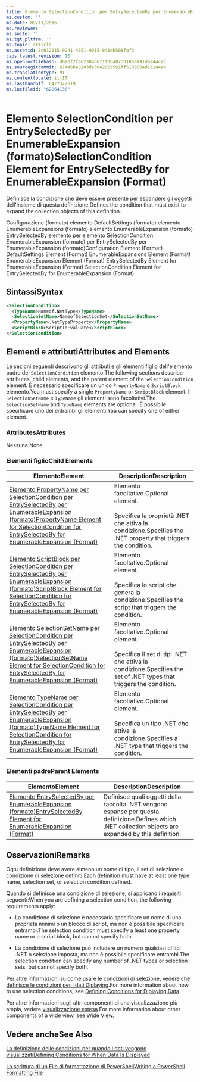 ```yaml
---
title: Elemento SelectionCondition per EntrySelectedBy per EnumerableExpansion (formato) | Microsoft Docs
ms.custom: ''
ms.date: 09/13/2016
ms.reviewer: ''
ms.suite: ''
ms.tgt_pltfrm: ''
ms.topic: article
ms.assetid: 8c012115-9241-4851-9015-841eb508faf3
caps.latest.revision: 10
ms.openlocfilehash: d6adf2fa62384d671fd6a07dd185a941daa44cec
ms.sourcegitcommit: e7445ba8203da304286c591ff513900ad1c244a4
ms.translationtype: MT
ms.contentlocale: it-IT
ms.lasthandoff: 04/23/2019
ms.locfileid: "62064136"
---
```

# <a name="selectioncondition-element-for-entryselectedby-for-enumerableexpansion-format"></a><span data-ttu-id="be52d-102">Elemento SelectionCondition per EntrySelectedBy per EnumerableExpansion (formato)</span><span class="sxs-lookup"><span data-stu-id="be52d-102">SelectionCondition Element for EntrySelectedBy for EnumerableExpansion (Format)</span></span>

<span data-ttu-id="be52d-103">Definisce la condizione che deve essere presente per espandere gli oggetti dell'insieme di questa definizione.</span><span class="sxs-lookup"><span data-stu-id="be52d-103">Defines the condition that must exist to expand the collection objects of this definition.</span></span>

<span data-ttu-id="be52d-104">Configurazione (formato) elemento DefaultSettings (formato) elemento EnumerableExpansions (formato) elemento EnumerableExpansion (formato) EntrySelectedBy elemento per elemento SelectionCondition EnumerableExpansion (formato) per EntrySelectedBy per EnumerableExpansion (formato)</span><span class="sxs-lookup"><span data-stu-id="be52d-104">Configuration Element (Format) DefaultSettings Element (Format) EnumerableExpansions Element (Format) EnumerableExpansion Element (Format) EntrySelectedBy Element for EnumerableExpansion (Format) SelectionCondition Element for EntrySelectedBy for EnumerableExpansion (Format)</span></span>

## <a name="syntax"></a><span data-ttu-id="be52d-105">Sintassi</span><span class="sxs-lookup"><span data-stu-id="be52d-105">Syntax</span></span>

```xml
<SelectionCondition>
  <TypeName>Nameof.NetType</TypeName>
  <SelectionSetName>NameofSelectionSet</SelectionSetName>
  <PropertyName>.NetTypeProperty</PropertyName>
  <ScriptBlock>ScriptToEvaluate</ScriptBlock>
</SelectionCondition>
```

## <a name="attributes-and-elements"></a><span data-ttu-id="be52d-106">Elementi e attributi</span><span class="sxs-lookup"><span data-stu-id="be52d-106">Attributes and Elements</span></span>

<span data-ttu-id="be52d-107">Le sezioni seguenti descrivono gli attributi e gli elementi figlio dell'elemento padre del `SelectionCondition` elemento.</span><span class="sxs-lookup"><span data-stu-id="be52d-107">The following sections describe attributes, child elements, and the parent element of the `SelectionCondition` element.</span></span> <span data-ttu-id="be52d-108">È necessario specificare un unico `PropertyName` o `ScriptBlock` elemento.</span><span class="sxs-lookup"><span data-stu-id="be52d-108">You must specify a single `PropertyName` or `ScriptBlock` element.</span></span> <span data-ttu-id="be52d-109">Il `SelectionSetName` e `TypeName` gli elementi sono facoltativi.</span><span class="sxs-lookup"><span data-stu-id="be52d-109">The `SelectionSetName` and `TypeName` elements are optional.</span></span> <span data-ttu-id="be52d-110">È possibile specificare uno dei entrambi gli elementi.</span><span class="sxs-lookup"><span data-stu-id="be52d-110">You can specify one of either element.</span></span>

### <a name="attributes"></a><span data-ttu-id="be52d-111">Attributes</span><span class="sxs-lookup"><span data-stu-id="be52d-111">Attributes</span></span>

<span data-ttu-id="be52d-112">Nessuna.</span><span class="sxs-lookup"><span data-stu-id="be52d-112">None.</span></span>

### <a name="child-elements"></a><span data-ttu-id="be52d-113">Elementi figlio</span><span class="sxs-lookup"><span data-stu-id="be52d-113">Child Elements</span></span>

|<span data-ttu-id="be52d-114">Elemento</span><span class="sxs-lookup"><span data-stu-id="be52d-114">Element</span></span>|<span data-ttu-id="be52d-115">Description</span><span class="sxs-lookup"><span data-stu-id="be52d-115">Description</span></span>|
|-------------|-----------------|
|[<span data-ttu-id="be52d-116">Elemento PropertyName per SelectionCondition per EntrySelectedBy per EnumerableExpansion (formato)</span><span class="sxs-lookup"><span data-stu-id="be52d-116">PropertyName Element for SelectionCondition for EntrySelectedBy for EnumerableExpansion (Format)</span></span>](./propertyname-element-for-selectioncondition-for-entryselectedby-for-enumerableexpansion-format.md)|<span data-ttu-id="be52d-117">Elemento facoltativo.</span><span class="sxs-lookup"><span data-stu-id="be52d-117">Optional element.</span></span><br /><br /> <span data-ttu-id="be52d-118">Specifica la proprietà .NET che attiva la condizione.</span><span class="sxs-lookup"><span data-stu-id="be52d-118">Specifies the .NET property that triggers the condition.</span></span>|
|[<span data-ttu-id="be52d-119">Elemento ScriptBlock per SelectionCondition per EntrySelectedBy per EnumerableExpansion (formato)</span><span class="sxs-lookup"><span data-stu-id="be52d-119">ScriptBlock Element for SelectionCondition for EntrySelectedBy for EnumerableExpansion (Format)</span></span>](./scriptblock-element-for-selectioncondition-for-entryselectedby-for-enumerableexpansion-format.md)|<span data-ttu-id="be52d-120">Elemento facoltativo.</span><span class="sxs-lookup"><span data-stu-id="be52d-120">Optional element.</span></span><br /><br /> <span data-ttu-id="be52d-121">Specifica lo script che genera la condizione.</span><span class="sxs-lookup"><span data-stu-id="be52d-121">Specifies the script that triggers the condition.</span></span>|
|[<span data-ttu-id="be52d-122">Elemento SelectionSetName per SelectionCondition per EntrySelectedBy per EnumerableExpansion (formato)</span><span class="sxs-lookup"><span data-stu-id="be52d-122">SelectionSetName Element for SelectionCondition for EntrySelectedBy for EnumerableExpansion (Format)</span></span>](./selectionsetname-element-for-selectioncondition-for-entryselectedby-for-enumerableexpansion-format.md)|<span data-ttu-id="be52d-123">Elemento facoltativo.</span><span class="sxs-lookup"><span data-stu-id="be52d-123">Optional element.</span></span><br /><br /> <span data-ttu-id="be52d-124">Specifica il set di tipi .NET che attiva la condizione.</span><span class="sxs-lookup"><span data-stu-id="be52d-124">Specifies the set of .NET types that triggers the condition.</span></span>|
|[<span data-ttu-id="be52d-125">Elemento TypeName per SelectionCondition per EntrySelectedBy per EnumerableExpansion (formato)</span><span class="sxs-lookup"><span data-stu-id="be52d-125">TypeName Element for SelectionCondition for EntrySelectedBy for EnumerableExpansion (Format)</span></span>](./typename-element-for-selectioncondition-for-entryselectedby-for-enumerableexpansion-format.md)|<span data-ttu-id="be52d-126">Elemento facoltativo.</span><span class="sxs-lookup"><span data-stu-id="be52d-126">Optional element.</span></span><br /><br /> <span data-ttu-id="be52d-127">Specifica un tipo .NET che attiva la condizione.</span><span class="sxs-lookup"><span data-stu-id="be52d-127">Specifies a .NET type that triggers the condition.</span></span>|

### <a name="parent-elements"></a><span data-ttu-id="be52d-128">Elementi padre</span><span class="sxs-lookup"><span data-stu-id="be52d-128">Parent Elements</span></span>

|<span data-ttu-id="be52d-129">Elemento</span><span class="sxs-lookup"><span data-stu-id="be52d-129">Element</span></span>|<span data-ttu-id="be52d-130">Description</span><span class="sxs-lookup"><span data-stu-id="be52d-130">Description</span></span>|
|-------------|-----------------|
|[<span data-ttu-id="be52d-131">Elemento EntrySelectedBy per EnumerableExpansion (formato)</span><span class="sxs-lookup"><span data-stu-id="be52d-131">EntrySelectedBy Element for EnumerableExpansion (Format)</span></span>](./entryselectedby-element-for-enumerableexpansion-format.md)|<span data-ttu-id="be52d-132">Definisce quali oggetti della raccolta .NET vengono espanse per questa definizione.</span><span class="sxs-lookup"><span data-stu-id="be52d-132">Defines which .NET collection objects are expanded by this definition.</span></span>|

## <a name="remarks"></a><span data-ttu-id="be52d-133">Osservazioni</span><span class="sxs-lookup"><span data-stu-id="be52d-133">Remarks</span></span>

<span data-ttu-id="be52d-134">Ogni definizione deve avere almeno un nome di tipo, il set di selezione o condizione di selezione definiti.</span><span class="sxs-lookup"><span data-stu-id="be52d-134">Each definition must have at least one type name, selection set, or selection condition defined.</span></span>

<span data-ttu-id="be52d-135">Quando si definisce una condizione di selezione, si applicano i requisiti seguenti:</span><span class="sxs-lookup"><span data-stu-id="be52d-135">When you are defining a selection condition, the following requirements apply:</span></span>

- <span data-ttu-id="be52d-136">La condizione di selezione è necessario specificare un nome di una proprietà minimi o un blocco di script, ma non è possibile specificare entrambi.</span><span class="sxs-lookup"><span data-stu-id="be52d-136">The selection condition must specify a least one property name or a script block, but cannot specify both.</span></span>

- <span data-ttu-id="be52d-137">La condizione di selezione può includere un numero qualsiasi di tipi .NET o selezione imposta, ma non è possibile specificare entrambi.</span><span class="sxs-lookup"><span data-stu-id="be52d-137">The selection condition can specify any number of .NET types or selection sets, but cannot specify both.</span></span>

<span data-ttu-id="be52d-138">Per altre informazioni su come usare le condizioni di selezione, vedere [che definisce le condizioni per i dati Diplaying](./defining-conditions-for-displaying-data.md).</span><span class="sxs-lookup"><span data-stu-id="be52d-138">For more information about how to use selection conditions, see [Defining Conditions for Diplaying Data](./defining-conditions-for-displaying-data.md).</span></span>

<span data-ttu-id="be52d-139">Per altre informazioni sugli altri componenti di una visualizzazione più ampia, vedere [visualizzazione estesa](./creating-a-wide-view.md).</span><span class="sxs-lookup"><span data-stu-id="be52d-139">For more information about other components of a wide view, see [Wide View](./creating-a-wide-view.md).</span></span>

## <a name="see-also"></a><span data-ttu-id="be52d-140">Vedere anche</span><span class="sxs-lookup"><span data-stu-id="be52d-140">See Also</span></span>

[<span data-ttu-id="be52d-141">La definizione delle condizioni per quando i dati vengono visualizzati</span><span class="sxs-lookup"><span data-stu-id="be52d-141">Defining Conditions for When Data Is Displayed</span></span>](./defining-conditions-for-displaying-data.md)

[<span data-ttu-id="be52d-142">La scrittura di un File di formattazione di PowerShell</span><span class="sxs-lookup"><span data-stu-id="be52d-142">Writing a PowerShell Formatting File</span></span>](./writing-a-powershell-formatting-file.md)
